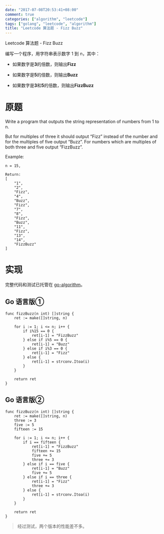 ```yaml
---
date: "2017-07-08T20:53:41+08:00"
comment: true
categories: ["algorithm", "leetcode"]
tags: ["golang", "leetcode", "algorithm"]
title: "Leetcode 算法题 - Fizz Buzz"
---
```


Leetcode 算法题 - Fizz Buzz

编写一个程序，用字符串表示数字 1 到 n，其中：

- 如果数字是**3**的倍数，则输出**Fizz**

- 如果数字是**5**的倍数，则输出**Buzz**

- 如果数字是**3**和**5**的倍数，则输出**FizzBuzz**
<!--more-->

# 原题

Write a program that outputs the string representation of numbers from 1 to n.

But for multiples of three it should output “Fizz” instead of the number and for the multiples of five output “Buzz”. For numbers which are multiples of both three and five output “FizzBuzz”.

Example:

```
n = 15,

Return:
[
    "1",
    "2",
    "Fizz",
    "4",
    "Buzz",
    "Fizz",
    "7",
    "8",
    "Fizz",
    "Buzz",
    "11",
    "Fizz",
    "13",
    "14",
    "FizzBuzz"
]
```

# 实现

完整代码和测试已托管在 [go-algorithm](https://github.com/razonyang/go-algorithm)。

## Go 语言版①

```
func fizzBuzz(n int) []string {
	ret := make([]string, n)

	for i := 1; i <= n; i++ {
		if i%15 == 0 {
			ret[i-1] = "FizzBuzz"
		} else if i%5 == 0 {
			ret[i-1] = "Buzz"
		} else if i%3 == 0 {
			ret[i-1] = "Fizz"
		} else {
			ret[i-1] = strconv.Itoa(i)
		}
	}

	return ret
}
```

## Go 语言版②

```
func fizzBuzz(n int) []string {
	ret := make([]string, n)
	three := 3
	five := 5
	fifteen := 15

	for i := 1; i <= n; i++ {
		if i == fifteen {
			ret[i-1] = "FizzBuzz"
			fifteen += 15
			five += 5
			three += 3
		} else if i == five {
			ret[i-1] = "Buzz"
			five += 5
		} else if i == three {
			ret[i-1] = "Fizz"
			three += 3
		} else {
			ret[i-1] = strconv.Itoa(i)
		}
	}

	return ret
}
```

> 经过测试，两个版本的性能差不多。